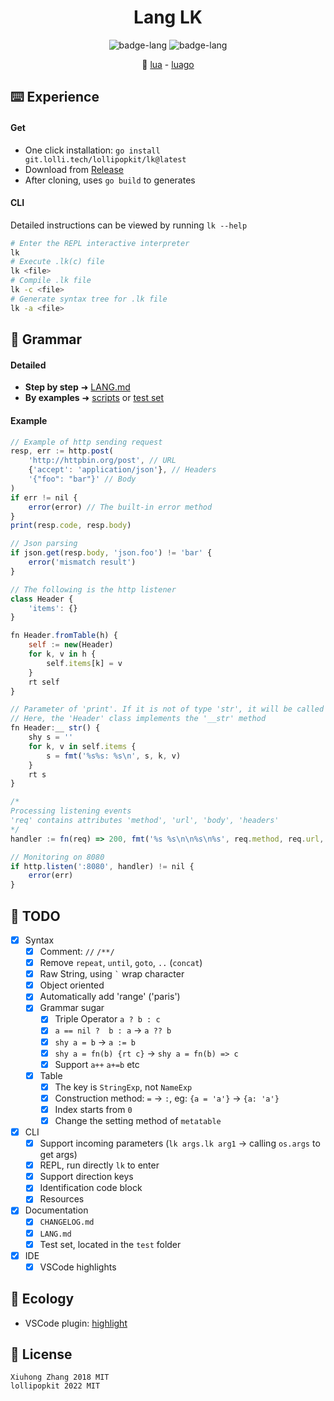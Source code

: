 <h1 align="center">Lang LK</h1>

<p align="center">
    <img alt="badge-lang" src="https://badgen.net/badge/LK/0.3.0/cyan">
    <img alt="badge-lang" src="https://badgen.net/badge/Go/1.19/purple">
</p>

<div align="center">
💌  <a href="https://www.lua.org">lua</a> - <a href="https://github.com/zxh0/luago-book">luago</a>
</div>

## ⌨️ Experience
#### Get
- One click installation: `go install git.lolli.tech/lollipopkit/lk@latest`
- Download from [Release](https://github.com/LollipopKit/lang-lk/releases)
- After cloning, uses `go build` to generates

#### CLI
Detailed instructions can be viewed by running `lk --help`
```bash
# Enter the REPL interactive interpreter
lk
# Execute .lk(c) file
lk <file>
# Compile .lk file
lk -c <file>
# Generate syntax tree for .lk file
lk -a <file>
```


## 📄 Grammar
#### Detailed
- **Step by step** ➜ [LANG.md](LANG.md)
- **By examples** ➜ [scripts](scripts) or [test set](test)
#### Example
```js
// Example of http sending request
resp, err := http.post(
    'http://httpbin.org/post', // URL
    {'accept': 'application/json'}, // Headers
    '{"foo": "bar"}' // Body
)
if err != nil {
    error(error) // The built-in error method
}
print(resp.code, resp.body)

// Json parsing
if json.get(resp.body, 'json.foo') != 'bar' {
    error('mismatch result')
}

// The following is the http listener
class Header {
    'items': {}
}

fn Header.fromTable(h) {
    self := new(Header)
    for k, v in h {
        self.items[k] = v
    }
    rt self
}

// Parameter of 'print'. If it is not of type 'str', it will be called '__str' metamethod
// Here, the 'Header' class implements the '__str' method
fn Header:__ str() {
    shy s = ''
    for k, v in self.items {
        s = fmt('%s%s: %s\n', s, k, v)
    }
    rt s
}

/*
Processing listening events
'req' contains attributes 'method', 'url', 'body', 'headers'
*/
handler := fn(req) => 200, fmt('%s %s\n\n%s\n%s', req.method, req.url, Header.fromTable(req.headers), req.body)

// Monitoring on 8080
if http.listen(':8080', handler) != nil {
    error(err)
}
```
##  🔖  TODO
- [x] Syntax
    - [x] Comment: `//` `/**/`
    - [x] Remove `repeat`, `until`, `goto`, `..` (`concat`)
    - [x] Raw String, using ``` ` ``` wrap character
    - [x] Object oriented
    - [x] Automatically add 'range' ('paris')
    - [x] Grammar sugar
        - [x] Triple Operator `a ? b : c`
        - [x] `a == nil ?  b : a` -> `a ?? b`
        - [x] `shy a = b` -> `a := b`
        - [x] `shy a = fn(b) {rt c}` -> `shy a = fn(b) => c`
        - [x] Support `a++` `a+=b` etc
    - [x] Table
        - [x] The key is `StringExp`, not `NameExp`
        - [x] Construction method: `=` -> `:`, eg: `{a = 'a'}` -> `{a: 'a'}`
        - [x] Index starts from `0`
        - [x] Change the setting method of `metatable`
- [x] CLI
    - [x] Support incoming parameters (`lk args.lk arg1` -> calling `os.args` to get args)
    - [x] REPL, run directly `lk` to enter
    - [x] Support direction keys
    - [x] Identification code block
    - [x] Resources
- [x] Documentation
  - [x] `CHANGELOG.md`
  - [x] `LANG.md` 
  - [x] Test set, located in the `test` folder
- [x] IDE
  - [x] VSCode highlights

## 🌳 Ecology
- VSCode plugin: [highlight](https://git.lolli.tech/lollipopkit/vscode-lang-lk-highlight)

## 📝 License
```
Xiuhong Zhang 2018 MIT
lollipopkit 2022 MIT
```